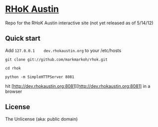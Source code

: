 # [RHoK Austin](http://rhokaustin.org)

Repo for the RHoK Austin interactive site (not yet released as of 5/14/12)


## Quick start

Add `127.0.0.1    dev.rhokaustin.org` to your /etc/hosts

`git clone git://github.com/markmarkoh/rhok.git`

`cd rhok`

`python -m SimpleHTTPServer 8081`

hit [http://dev.rhokaustin.org:8081][http://dev.rhokaustin.org:8081] in a browser

## License

The Unlicense (aka: public domain)
